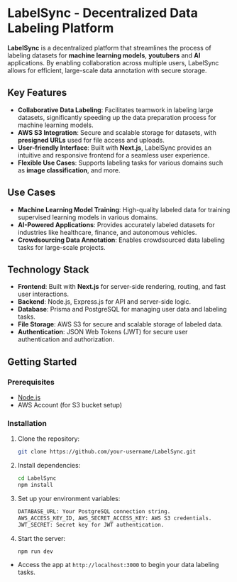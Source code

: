 # LabelSync - Decentralized Data Labeling Platform

**LabelSync** is a decentralized platform that streamlines the process of labeling datasets for **machine learning models**, **youtubers** and **AI** applications. By enabling collaboration across multiple users, LabelSync allows for efficient, large-scale data annotation with secure storage.

## Key Features
- **Collaborative Data Labeling**: Facilitates teamwork in labeling large datasets, significantly speeding up the data preparation process for machine learning models.
- **AWS S3 Integration**: Secure and scalable storage for datasets, with **presigned URLs** used for file access and uploads.
- **User-friendly Interface**: Built with **Next.js**, LabelSync provides an intuitive and responsive frontend for a seamless user experience.
- **Flexible Use Cases**: Supports labeling tasks for various domains such as **image classification**, and more.

## Use Cases
- **Machine Learning Model Training**: High-quality labeled data for training supervised learning models in various domains.
- **AI-Powered Applications**: Provides accurately labeled datasets for industries like healthcare, finance, and autonomous vehicles.
- **Crowdsourcing Data Annotation**: Enables crowdsourced data labeling tasks for large-scale projects.

## Technology Stack
- **Frontend**: Built with **Next.js** for server-side rendering, routing, and fast user interactions.
- **Backend**: Node.js, Express.js for API and server-side logic.
- **Database**: Prisma and PostgreSQL for managing user data and labeling tasks.
- **File Storage**: AWS S3 for secure and scalable storage of labeled data.
- **Authentication**: JSON Web Tokens (JWT) for secure user authentication and authorization.

## Getting Started
### Prerequisites
- [Node.js](https://nodejs.org/)
- AWS Account (for S3 bucket setup)

### Installation
1. Clone the repository:
   ```bash
   git clone https://github.com/your-username/LabelSync.git
2. Install dependencies:
   ```bash
   cd LabelSync
   npm install
3. Set up your environment variables:
   ```bash
   DATABASE_URL: Your PostgreSQL connection string.
   AWS_ACCESS_KEY_ID, AWS_SECRET_ACCESS_KEY: AWS S3 credentials.
   JWT_SECRET: Secret key for JWT authentication.
4. Start the server:
   ```bash
   npm run dev

   
- Access the app at `http://localhost:3000` to begin your data labeling tasks.
    
      

